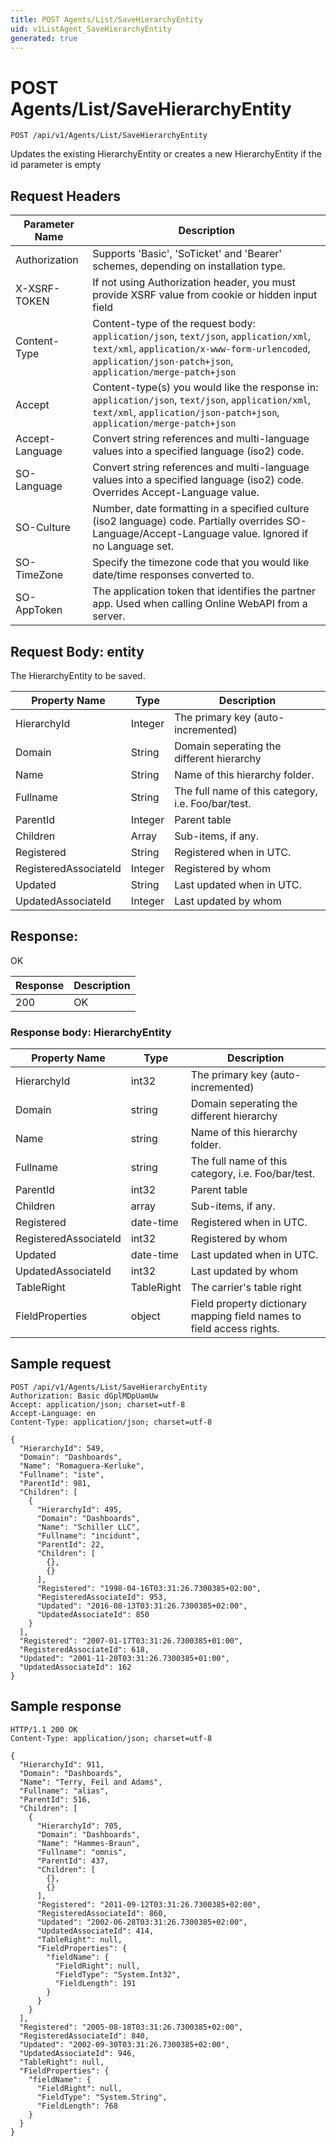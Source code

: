 ```yaml
---
title: POST Agents/List/SaveHierarchyEntity
uid: v1ListAgent_SaveHierarchyEntity
generated: true
---
```


# POST Agents/List/SaveHierarchyEntity

```http
POST /api/v1/Agents/List/SaveHierarchyEntity
```

Updates the existing HierarchyEntity or creates a new HierarchyEntity if the id parameter is empty








## Request Headers

| Parameter Name | Description |
|----------------|-------------|
| Authorization  | Supports 'Basic', 'SoTicket' and 'Bearer' schemes, depending on installation type. |
| X-XSRF-TOKEN   | If not using Authorization header, you must provide XSRF value from cookie or hidden input field |
| Content-Type | Content-type of the request body: `application/json`, `text/json`, `application/xml`, `text/xml`, `application/x-www-form-urlencoded`, `application/json-patch+json`, `application/merge-patch+json` |
| Accept         | Content-type(s) you would like the response in: `application/json`, `text/json`, `application/xml`, `text/xml`, `application/json-patch+json`, `application/merge-patch+json` |
| Accept-Language | Convert string references and multi-language values into a specified language (iso2) code. |
| SO-Language | Convert string references and multi-language values into a specified language (iso2) code. Overrides Accept-Language value. |
| SO-Culture | Number, date formatting in a specified culture (iso2 language) code. Partially overrides SO-Language/Accept-Language value. Ignored if no Language set. |
| SO-TimeZone | Specify the timezone code that you would like date/time responses converted to. |
| SO-AppToken | The application token that identifies the partner app. Used when calling Online WebAPI from a server. |

## Request Body: entity 

The HierarchyEntity to be saved. 

| Property Name | Type |  Description |
|----------------|------|--------------|
| HierarchyId | Integer | The primary key (auto-incremented) |
| Domain | String | Domain seperating the different hierarchy |
| Name | String | Name of this hierarchy folder. |
| Fullname | String | The full name of this category, i.e. Foo/bar/test. |
| ParentId | Integer | Parent table |
| Children | Array | Sub-items, if any. |
| Registered | String | Registered when  in UTC. |
| RegisteredAssociateId | Integer | Registered by whom |
| Updated | String | Last updated when  in UTC. |
| UpdatedAssociateId | Integer | Last updated by whom |

## Response:

OK

| Response | Description |
|----------------|-------------|
| 200 | OK |

### Response body: HierarchyEntity

| Property Name | Type |  Description |
|----------------|------|--------------|
| HierarchyId | int32 | The primary key (auto-incremented) |
| Domain | string | Domain seperating the different hierarchy |
| Name | string | Name of this hierarchy folder. |
| Fullname | string | The full name of this category, i.e. Foo/bar/test. |
| ParentId | int32 | Parent table |
| Children | array | Sub-items, if any. |
| Registered | date-time | Registered when  in UTC. |
| RegisteredAssociateId | int32 | Registered by whom |
| Updated | date-time | Last updated when  in UTC. |
| UpdatedAssociateId | int32 | Last updated by whom |
| TableRight | TableRight | The carrier's table right |
| FieldProperties | object | Field property dictionary mapping field names to field access rights. |

## Sample request

```http!
POST /api/v1/Agents/List/SaveHierarchyEntity
Authorization: Basic dGplMDpUamUw
Accept: application/json; charset=utf-8
Accept-Language: en
Content-Type: application/json; charset=utf-8

{
  "HierarchyId": 549,
  "Domain": "Dashboards",
  "Name": "Romaguera-Kerluke",
  "Fullname": "iste",
  "ParentId": 981,
  "Children": [
    {
      "HierarchyId": 495,
      "Domain": "Dashboards",
      "Name": "Schiller LLC",
      "Fullname": "incidunt",
      "ParentId": 22,
      "Children": [
        {},
        {}
      ],
      "Registered": "1998-04-16T03:31:26.7300385+02:00",
      "RegisteredAssociateId": 953,
      "Updated": "2016-08-13T03:31:26.7300385+02:00",
      "UpdatedAssociateId": 850
    }
  ],
  "Registered": "2007-01-17T03:31:26.7300385+01:00",
  "RegisteredAssociateId": 618,
  "Updated": "2001-11-20T03:31:26.7300385+01:00",
  "UpdatedAssociateId": 162
}
```

## Sample response

```http_
HTTP/1.1 200 OK
Content-Type: application/json; charset=utf-8

{
  "HierarchyId": 911,
  "Domain": "Dashboards",
  "Name": "Terry, Feil and Adams",
  "Fullname": "alias",
  "ParentId": 516,
  "Children": [
    {
      "HierarchyId": 705,
      "Domain": "Dashboards",
      "Name": "Hammes-Braun",
      "Fullname": "omnis",
      "ParentId": 437,
      "Children": [
        {},
        {}
      ],
      "Registered": "2011-09-12T03:31:26.7300385+02:00",
      "RegisteredAssociateId": 860,
      "Updated": "2002-06-28T03:31:26.7300385+02:00",
      "UpdatedAssociateId": 414,
      "TableRight": null,
      "FieldProperties": {
        "fieldName": {
          "FieldRight": null,
          "FieldType": "System.Int32",
          "FieldLength": 191
        }
      }
    }
  ],
  "Registered": "2005-08-18T03:31:26.7300385+02:00",
  "RegisteredAssociateId": 840,
  "Updated": "2002-09-30T03:31:26.7300385+02:00",
  "UpdatedAssociateId": 946,
  "TableRight": null,
  "FieldProperties": {
    "fieldName": {
      "FieldRight": null,
      "FieldType": "System.String",
      "FieldLength": 768
    }
  }
}
```